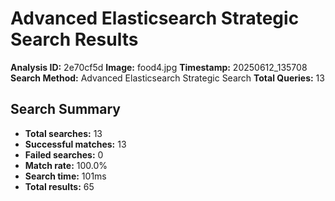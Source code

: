 # Advanced Elasticsearch Strategic Search Results

**Analysis ID:** 2e70cf5d
**Image:** food4.jpg
**Timestamp:** 20250612_135708
**Search Method:** Advanced Elasticsearch Strategic Search
**Total Queries:** 13

## Search Summary

- **Total searches:** 13
- **Successful matches:** 13
- **Failed searches:** 0
- **Match rate:** 100.0%
- **Search time:** 101ms
- **Total results:** 65

